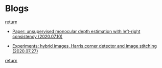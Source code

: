 # Blogs

[return](../index.md)

- [Paper: unsupervised monocular depth estimation with left-right consistency (2020.07.10)](blogs/monodepth/monodepth.md)

- [Experiments: hybrid images, Harris corner detector and image stitching (2020.07.27)](blogs/hybrid/hybrid.md)

[return](../index.md)
